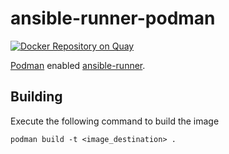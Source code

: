 # ansible-runner-podman

[![Docker Repository on Quay](https://quay.io/repository/ablock/ansible-runner-podman/status "Docker Repository on Quay")](https://quay.io/repository/ablock/ansible-runner-podman)


[Podman](https://podman.io/) enabled [ansible-runner](https://ansible-runner.readthedocs.io/en/stable/).

## Building

Execute the following command to build the image

```
podman build -t <image_destination> .
```
